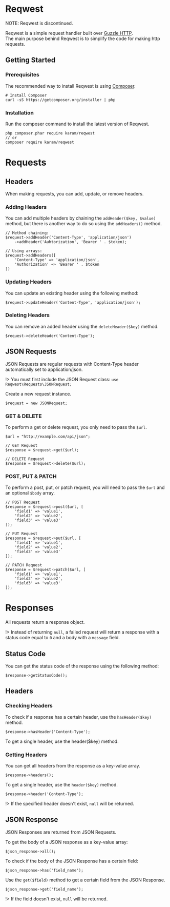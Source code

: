 # Reqwest

NOTE: Reqwest is discontinued.

Reqwest is a simple request handler built over [Guzzle HTTP](https://github.com/guzzle/guzzle).<br>
The main purpose behind Reqwest is to simplify the code for making http requests.

## Getting Started

### Prerequisites

The recommended way to install Reqwest is using [Composer](https://getcomposer.org).<br>

```
# Install Composer
curl -sS https://getcomposer.org/installer | php
```

### Installation

Run the composer command to install the latest version of Reqwest.

```
php composer.phar require karam/reqwest
// or
composer require karam/reqwest
```

# Requests

## Headers

When making requests, you can add, update, or remove headers.<br>

### Adding Headers

You can add multiple headers by chaining the `addHeader($key, $value)` method, but there is another way to do so using the `addHeaders()` method.

```
// Method chaining:
$request->addHeader('Content-Type', 'application/json')
    ->addHeader('Auhtorization', 'Bearer ' . $token);

// Using arrays:
$request->addHeaders([
    'Content-Type' => 'application/json',
    'Authorization' => 'Bearer ' . $token
])
```

### Updating Headers

You can update an existing header using the following method:

```
$request->updateHeader('Content-Type', 'application/json');
```

### Deleting Headers

You can remove an added header using the `deleteHeader($key)` method.

```
$request->deleteHeader('Content-Type');
```

## JSON Requests

JSON Requests are regular requests with Content-Type header automatically set to application/json.

!> You must first include the JSON Request class: `use Reqwest\Requests\JSONRequest;`

Create a new request instance.
```
$request = new JSONRequest;
```

### GET & DELETE

To perform a get or delete request, you only need to pass the `$url`.

```
$url = "http://example.com/api/json";

// GET Request
$response = $request->get($url);

// DELETE Request
$response = $request->delete($url);
```

### POST, PUT & PATCH

To perform a post, put, or patch request, you will need to pass the `$url` and an optional `$body` array.

```
// POST Request
$response = $request->post($url, [
    'field1' => 'value1',
    'field2' => 'value2',
    'field3' => 'value3'
]);

// PUT Request
$response = $request->put($url, [
    'field1' => 'value1',
    'field2' => 'value2',
    'field3' => 'value3'
]);

// PATCH Request
$response = $request->patch($url, [
    'field1' => 'value1',
    'field2' => 'value2',
    'field3' => 'value3'
]);
```

# Responses

All requests return a response object.

!> Instead of returning `null`, a failed request will return a response with a status code equal to `0` and a body with a `message` field.

## Status Code

You can get the status code of the response using the following method:

```
$response->getStatusCode();
```

## Headers

### Checking Headers

To check if a response has a certain header, use the `hasHeader($key)` method.

```
$response->hasHeader('Content-Type');
```

To get a single header, use the header($key) method.

### Getting Headers

You can get all headers from the response as a key-value array.

```
$response->headers();
```

To get a single header, use the `header($key)` method.

```
$response->header('Content-Type');
```

!> If the specified header doesn't exist, `null` will be returned.

## JSON Response

JSON Responses are returned from JSON Requests.

To get the body of a JSON response as a key-value array:
```
$json_response->all();
```

To check if the body of the JSON Response has a certain field:
```
$json_response->has('field_name');
```

Use the `get($field)` method to get a certain field from the JSON Response.
```
$json_response->get('field_name');
```

!> If the field doesn't exist, `null` will be returned.


